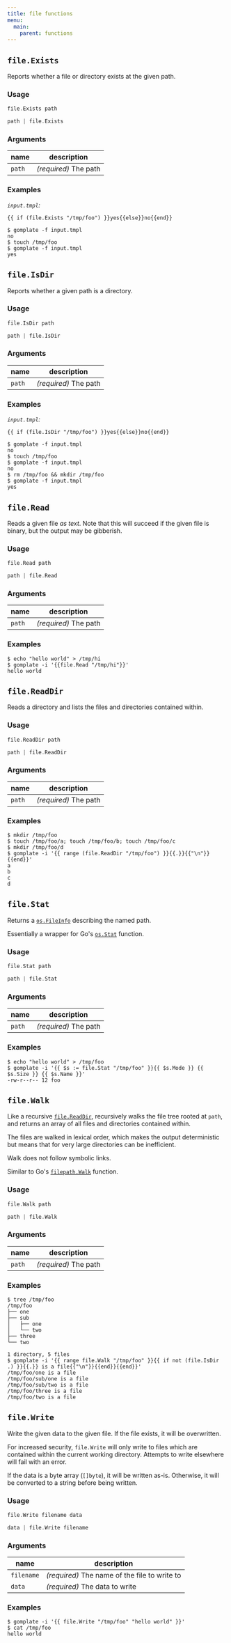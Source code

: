 ```yaml
---
title: file functions
menu:
  main:
    parent: functions
---
```



## `file.Exists`

Reports whether a file or directory exists at the given path.

### Usage
```go
file.Exists path 
```

```go
path | file.Exists  
```

### Arguments

| name | description |
|------|-------------|
| `path` | _(required)_ The path |

### Examples

_`input.tmpl`:_
```
{{ if (file.Exists "/tmp/foo") }}yes{{else}}no{{end}}
```

```console
$ gomplate -f input.tmpl
no
$ touch /tmp/foo
$ gomplate -f input.tmpl
yes
```

## `file.IsDir`

Reports whether a given path is a directory.

### Usage
```go
file.IsDir path 
```

```go
path | file.IsDir  
```

### Arguments

| name | description |
|------|-------------|
| `path` | _(required)_ The path |

### Examples

_`input.tmpl`:_
```
{{ if (file.IsDir "/tmp/foo") }}yes{{else}}no{{end}}
```

```console
$ gomplate -f input.tmpl
no
$ touch /tmp/foo
$ gomplate -f input.tmpl
no
$ rm /tmp/foo && mkdir /tmp/foo
$ gomplate -f input.tmpl
yes
```

## `file.Read`

Reads a given file _as text_. Note that this will succeed if the given file is binary, but the output may be gibberish.

### Usage
```go
file.Read path 
```

```go
path | file.Read  
```

### Arguments

| name | description |
|------|-------------|
| `path` | _(required)_ The path |

### Examples

```console
$ echo "hello world" > /tmp/hi
$ gomplate -i '{{file.Read "/tmp/hi"}}'
hello world
```

## `file.ReadDir`

Reads a directory and lists the files and directories contained within.

### Usage
```go
file.ReadDir path 
```

```go
path | file.ReadDir  
```

### Arguments

| name | description |
|------|-------------|
| `path` | _(required)_ The path |

### Examples

```console
$ mkdir /tmp/foo
$ touch /tmp/foo/a; touch /tmp/foo/b; touch /tmp/foo/c
$ mkdir /tmp/foo/d
$ gomplate -i '{{ range (file.ReadDir "/tmp/foo") }}{{.}}{{"\n"}}{{end}}'
a
b
c
d
```

## `file.Stat`

Returns a [`os.FileInfo`](https://golang.org/pkg/os/#FileInfo) describing the named path. 

Essentially a wrapper for Go's [`os.Stat`](https://golang.org/pkg/os/#Stat) function.

### Usage
```go
file.Stat path 
```

```go
path | file.Stat  
```

### Arguments

| name | description |
|------|-------------|
| `path` | _(required)_ The path |

### Examples

```console
$ echo "hello world" > /tmp/foo
$ gomplate -i '{{ $s := file.Stat "/tmp/foo" }}{{ $s.Mode }} {{ $s.Size }} {{ $s.Name }}'
-rw-r--r-- 12 foo
```

## `file.Walk`

Like a recursive [`file.ReadDir`](#file-readdir), recursively walks the file tree rooted at `path`, and returns an array of all files and directories contained within. 

The files are walked in lexical order, which makes the output deterministic but means that for very large directories can be inefficient.

Walk does not follow symbolic links.

Similar to Go's [`filepath.Walk`](https://golang.org/pkg/path/filepath/#Walk) function.

### Usage
```go
file.Walk path 
```

```go
path | file.Walk  
```

### Arguments

| name | description |
|------|-------------|
| `path` | _(required)_ The path |

### Examples

```console
$ tree /tmp/foo
/tmp/foo
├── one
├── sub
│   ├── one
│   └── two
├── three
└── two

1 directory, 5 files
$ gomplate -i '{{ range file.Walk "/tmp/foo" }}{{ if not (file.IsDir .) }}{{.}} is a file{{"\n"}}{{end}}{{end}}' 
/tmp/foo/one is a file
/tmp/foo/sub/one is a file
/tmp/foo/sub/two is a file
/tmp/foo/three is a file
/tmp/foo/two is a file
```

## `file.Write`

Write the given data to the given file. If the file exists, it will be overwritten.

For increased security, `file.Write` will only write to files which are contained within the current working directory. Attempts to write elsewhere will fail with an error.

If the data is a byte array (`[]byte`), it will be written as-is. Otherwise, it will be converted to a string before being written.

### Usage
```go
file.Write filename data 
```

```go
data | file.Write filename  
```

### Arguments

| name | description |
|------|-------------|
| `filename` | _(required)_ The name of the file to write to |
| `data` | _(required)_ The data to write |

### Examples

```console
$ gomplate -i '{{ file.Write "/tmp/foo" "hello world" }}'
$ cat /tmp/foo
hello world
```
